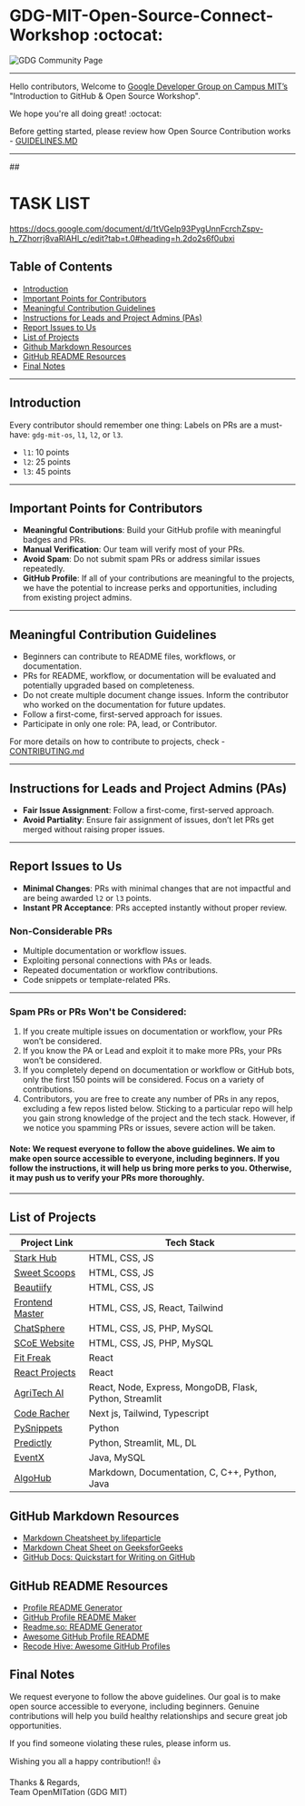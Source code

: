 # GDG-MIT-Open-Source-Connect-Workshop :octocat:

![GDG Community Page](GDG-Community-Page.jpg)

---

Hello contributors, Welcome to [Google Developer Group on Campus MIT’s](https://gdg.community.dev/gdg-on-campus-madras-institute-of-technology-chennai-india/) "Introduction to GitHub & Open Source Workshop".

We hope you're all doing great! :octocat:

Before getting started, please review how Open Source Contribution works - [GUIDELINES.MD](GUIDELINES.md)

--- 

##<h1> TASK LIST </h1>

https://docs.google.com/document/d/1tVGelp93PygUnnFcrchZspv-h_7Zhorrj8vaRlAHl_c/edit?tab=t.0#heading=h.2do2s6f0ubxi

## Table of Contents
- [Introduction](#introduction)
- [Important Points for Contributors](#important-points-for-contributors)
- [Meaningful Contribution Guidelines](#meaningful-contribution-guidelines)
- [Instructions for Leads and Project Admins (PAs)](#instructions-for-leads-and-project-admins-pas)
- [Report Issues to Us](#report-issues-to-us)
- [List of Projects](#list-of-projects)
- [Github Markdown Resources](#github-markdown-resources)
- [GitHub README Resources](#github-readme-resources)
- [Final Notes](#final-notes)

---

## Introduction

Every contributor should remember one thing: Labels on PRs are a must-have: `gdg-mit-os`, `l1`, `l2`, or `l3`.
- `l1`: 10 points
- `l2`: 25 points
- `l3`: 45 points

---

## Important Points for Contributors

- **Meaningful Contributions**: Build your GitHub profile with meaningful badges and PRs.
- **Manual Verification**: Our team will verify most of your PRs.
- **Avoid Spam**: Do not submit spam PRs or address similar issues repeatedly.
- **GitHub Profile**: If all of your contributions are meaningful to the projects, we have the potential to increase perks and opportunities, including from existing project admins.

---

## Meaningful Contribution Guidelines

- Beginners can contribute to README files, workflows, or documentation.
- PRs for README, workflow, or documentation will be evaluated and potentially upgraded based on completeness.
- Do not create multiple document change issues. Inform the contributor who worked on the documentation for future updates.
- Follow a first-come, first-served approach for issues.
- Participate in only one role: PA, lead, or Contributor.

For more details on how to contribute to projects, check - [CONTRIBUTING.md](CONTRIBUTING.md)

---

## Instructions for Leads and Project Admins (PAs)

- **Fair Issue Assignment**: Follow a first-come, first-served approach.
- **Avoid Partiality**: Ensure fair assignment of issues, don’t let PRs get merged without raising proper issues.

---

## Report Issues to Us

- **Minimal Changes**: PRs with minimal changes that are not impactful and are being awarded `l2` or `l3` points.
- **Instant PR Acceptance**: PRs accepted instantly without proper review.

### Non-Considerable PRs

- Multiple documentation or workflow issues.
- Exploiting personal connections with PAs or leads.
- Repeated documentation or workflow contributions.
- Code snippets or template-related PRs.

---

### Spam PRs or PRs Won't be Considered:

1. If you create multiple issues on documentation or workflow, your PRs won’t be considered.
2. If you know the PA or Lead and exploit it to make more PRs, your PRs won’t be considered.
3. If you completely depend on documentation or workflow or GitHub bots, only the first 150 points will be considered. Focus on a variety of contributions.
4. Contributors, you are free to create any number of PRs in any repos, excluding a few repos listed below. Sticking to a particular repo will help you gain strong knowledge of the project and the tech stack. However, if we notice you spamming PRs or issues, severe action will be taken.

#### Note: We request everyone to follow the above guidelines. We aim to make open source accessible to everyone, including beginners. If you follow the instructions, it will help us bring more perks to you. Otherwise, it may push us to verify your PRs more thoroughly.

---

## List of Projects 

| **Project Link**                                                                                     | **Tech Stack**                                    |
|------------------------------------------------------------------------------------------------------|--------------------------------------------------|
| [Stark Hub](https://github.com/gdgmit/stark-hub)                                                    | HTML, CSS, JS                                    |
| [Sweet Scoops](https://github.com/gdgmit/sweet-scoops)                                              | HTML, CSS, JS                                    |
| [Beautiify](https://github.com/gdgmit/Beautiify)                                                    | HTML, CSS, JS                                    |
| [Frontend Master](https://github.com/gdgmit/frontend-master)                                        | HTML, CSS, JS, React, Tailwind                   |
| [ChatSphere](https://github.com/gdgmit/ChatSphere)                                                  | HTML, CSS, JS, PHP, MySQL                        |
| [SCoE Website](https://github.com/gdgmit/scoe-website)                                              | HTML, CSS, JS, PHP, MySQL                        |
| [Fit Freak](https://github.com/gdgmit/fit-freak)                                                    | React                                            |
| [React Projects](https://github.com/gdgmit/react-projects)                                          | React                                            |
| [AgriTech AI](https://github.com/gdgmit/AgriTech-AI)                                                | React, Node, Express, MongoDB, Flask, Python, Streamlit |
| [Code Racher](https://github.com/gdgmit/code-racer)                                                 | Next js, Tailwind, Typescript                    |
| [PySnippets](https://github.com/gdgmit/PySnippets)                                                  | Python                                           |
| [Predictly](https://github.com/gdgmit/predictly)                                                    | Python, Streamlit, ML, DL                        |
| [EventX](https://github.com/gdgmit/EventX)                                                          | Java, MySQL                                      |
| [AlgoHub](https://github.com/gdgmit/algohub)                                                        | Markdown, Documentation, C, C++, Python, Java   |

## GitHub Markdown Resources

- [Markdown Cheatsheet by lifeparticle](https://github.com/lifeparticle/Markdown-Cheatsheet)
- [Markdown Cheat Sheet on GeeksforGeeks](https://www.geeksforgeeks.org/markdown-cheat-sheet-github/)
- [GitHub Docs: Quickstart for Writing on GitHub](https://docs.github.com/en/get-started/writing-on-github/getting-started-with-writing-and-formatting-on-github/quickstart-for-writing-on-GitHub)

## GitHub README Resources

- [Profile README Generator](https://profile-readme-generator.com/)
- [GitHub Profile README Maker](https://gprm.itsvg.in/)
- [Readme.so: README Generator](https://readme.so/)
- [Awesome GitHub Profile README](https://github.com/abhisheknaiidu/awesome-github-profile-readme)
- [Recode Hive: Awesome GitHub Profiles](https://recodehive.github.io/awesome-github-profiles/)



## Final Notes

We request everyone to follow the above guidelines. Our goal is to make open source accessible to everyone, including beginners. Genuine contributions will help you build healthy relationships and secure great job opportunities.

If you find someone violating these rules, please inform us.

Wishing you all a happy contribution!! 👍

Thanks & Regards,  
Team OpenMITation (GDG MIT)
